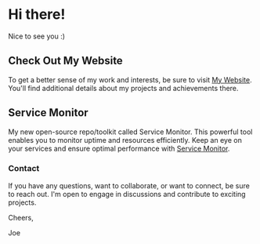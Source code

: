 # Hi there! 

Nice to see you :) 

## Check Out My Website
To get a better sense of my work and interests, be sure to visit [My Website](https://joebroughton.tech). You'll find additional details about my projects and achievements there.

## Service Monitor
My new open-source repo/toolkit called Service Monitor. This powerful tool enables you to monitor uptime and resources efficiently. Keep an eye on your services and ensure optimal performance with [Service Monitor](https://github.com/nerfkidjcb/ServiceMonitor).

<!-- 
- 🔭 I’m currently working on ...
- 🌱 I’m currently learning ...
- 👯 I’m looking to collaborate on ...
- 🤔 I’m looking for help with ...
- 💬 Ask me about ...
- 📫 How to reach me: ...
- 😄 Pronouns: ...
- ⚡ Fun fact: ...
-->
### Contact
If you have any questions, want to collaborate, or want to connect, be sure to reach out. I'm open to engage in discussions and contribute to exciting projects.



Cheers,  

Joe

